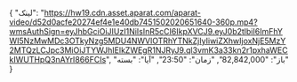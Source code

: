 {
  "لینک": "https://hw19.cdn.asset.aparat.com/aparat-video/d52d0acfe20274ef4e1e40db7451502020651640-360p.mp4?wmsAuthSign=eyJhbGciOiJIUzI1NiIsInR5cCI6IkpXVCJ9.eyJ0b2tlbiI6ImFhYWI5NzMwMDc3OTkyNzg5MDU4NWVlOTRhYTNkZjIyIiwiZXhwIjoxNjE5MzY2MTQzLCJpc3MiOiJTYWJhIElkZWEgR1NJRyJ9.ql3vmK3a33kn2r1pxhaWECkIWUTHpQ3nAYrI866FCIs",
  "باز": "82,842,000",
  "زمان": "23:50",
  "آیا": "بسته"
}
